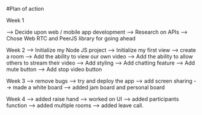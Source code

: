 #Plan of action

Week 1

--> Decide upon web / mobile app development
--> Research on APIs
--> Chose Web RTC and PeerJS library for going ahead

Week 2
--> Initialize my Node JS project
--> Initialize my first view
--> create a room
--> Add the ability to view our own video
--> Add the ability to allow others to stream their video
--> Add styling
--> Add chatting feature
--> Add mute button
--> Add stop video button

Week 3
--> remove bugs
--> try and deploy the app
--> add screen sharing
--> made a white board
--> added jam board and personal board

Week 4
--> added raise hand
--> worked on UI
--> added participants function
--> added multiple rooms
--> added leave call.
